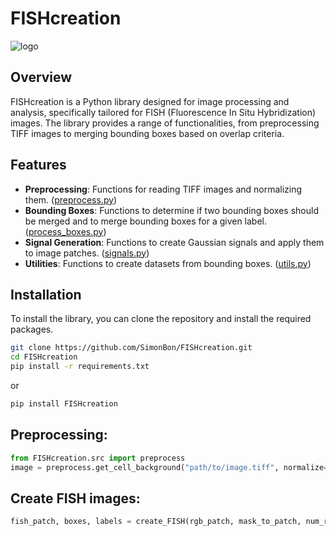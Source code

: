 # FISHcreation

![logo](assets/FISH-Painter.png)

## Overview

FISHcreation is a Python library designed for image processing and analysis, specifically tailored for FISH (Fluorescence In Situ Hybridization) images. The library provides a range of functionalities, from preprocessing TIFF images to merging bounding boxes based on overlap criteria.

## Features

- **Preprocessing**: Functions for reading TIFF images and normalizing them. ([preprocess.py](https://github.com/SimonBon/FISHcreation/blob/main/FISHcreation/src/preprocess.py))
- **Bounding Boxes**: Functions to determine if two bounding boxes should be merged and to merge bounding boxes for a given label. ([process_boxes.py](https://github.com/SimonBon/FISHcreation/blob/main/FISHcreation/src/process_boxes.py))
- **Signal Generation**: Functions to create Gaussian signals and apply them to image patches. ([signals.py](https://github.com/SimonBon/FISHcreation/blob/main/FISHcreation/src/signals.py))
- **Utilities**: Functions to create datasets from bounding boxes. ([utils.py](https://github.com/SimonBon/FISHcreation/blob/main/FISHcreation/src/utils.py))

## Installation

To install the library, you can clone the repository and install the required packages.

```bash
git clone https://github.com/SimonBon/FISHcreation.git
cd FISHcreation
pip install -r requirements.txt
```

or 

```bash
pip install FISHcreation
```

## Preprocessing:

```python
from FISHcreation.src import preprocess
image = preprocess.get_cell_background("path/to/image.tiff", normalize=True)
```

## Create FISH images:

```python
fish_patch, boxes, labels = create_FISH(rgb_patch, mask_to_patch, num_red=2, num_green=8)
```